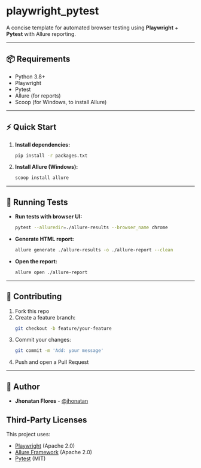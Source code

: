 # playwright_pytest

A concise template for automated browser testing using **Playwright** + **Pytest** with Allure reporting.

---

## 📦 Requirements
- Python 3.8+
- Playwright
- Pytest
- Allure (for reports)
- Scoop (for Windows, to install Allure)

---

## ⚡️ Quick Start

1. **Install dependencies:**
   ```bash
   pip install -r packages.txt
   ```
2. **Install Allure (Windows):**
   ```bash
   scoop install allure
   ```

---

## 🚀 Running Tests

- **Run tests with browser UI:**
  ```bash
  pytest --alluredir=./allure-results --browser_name chrome
  ```
- **Generate HTML report:**
  ```bash
  allure generate ./allure-results -o ./allure-report --clean
  ```
- **Open the report:**
  ```bash
  allure open ./allure-report
  ```

---

## 🤝 Contributing
1. Fork this repo
2. Create a feature branch:
   ```bash
   git checkout -b feature/your-feature
   ```
3. Commit your changes:
   ```bash
   git commit -m 'Add: your message'
   ```
4. Push and open a Pull Request

---

## 👤 Author
- **Jhonatan Flores** - [@jhonatan](https://github.com/Jhonatanfc94)

## Third-Party Licenses
This project uses:
- [Playwright](https://playwright.dev) (Apache 2.0)
- [Allure Framework](https://docs.qameta.io/allure/) (Apache 2.0)
- [Pytest](https://pytest.org) (MIT)
